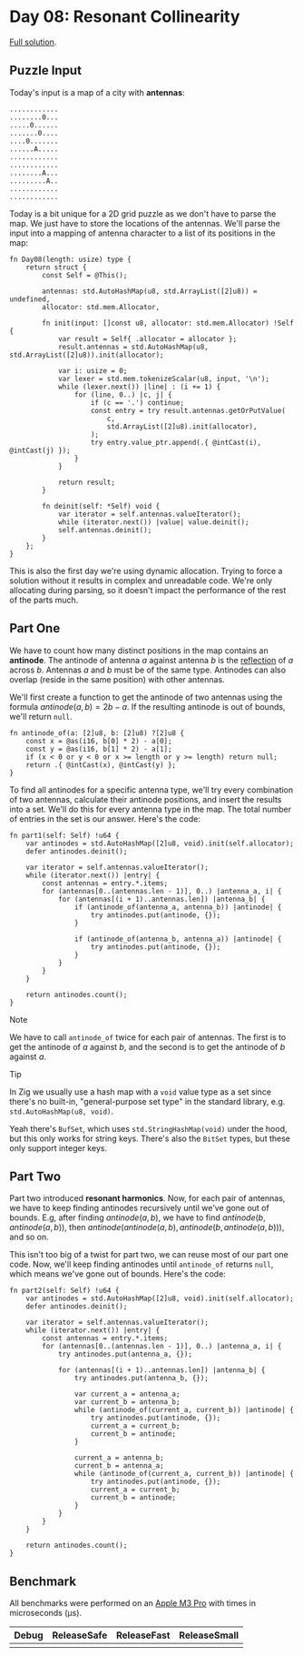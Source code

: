 # Day 08: Resonant Collinearity

[Full solution](../src/days/day08.zig).

## Puzzle Input

Today's input is a map of a city with **antennas**:

```plaintext
............
........0...
.....0......
.......0....
....0.......
......A.....
............
............
........A...
.........A..
............
............
```

Today is a bit unique for a 2D grid puzzle as we don't have to parse the map. We just have to store the locations of the antennas. We'll parse the input into a mapping of antenna character to a list of its positions in the map:

```zig
fn Day08(length: usize) type {
    return struct {
        const Self = @This();

        antennas: std.AutoHashMap(u8, std.ArrayList([2]u8)) = undefined,
        allocator: std.mem.Allocator,

        fn init(input: []const u8, allocator: std.mem.Allocator) !Self {
            var result = Self{ .allocator = allocator };
            result.antennas = std.AutoHashMap(u8, std.ArrayList([2]u8)).init(allocator);

            var i: usize = 0;
            var lexer = std.mem.tokenizeScalar(u8, input, '\n');
            while (lexer.next()) |line| : (i += 1) {
                for (line, 0..) |c, j| {
                    if (c == '.') continue;
                    const entry = try result.antennas.getOrPutValue(
                        c,
                        std.ArrayList([2]u8).init(allocator),
                    );
                    try entry.value_ptr.append(.{ @intCast(i), @intCast(j) });
                }
            }

            return result;
        }

        fn deinit(self: *Self) void {
            var iterator = self.antennas.valueIterator();
            while (iterator.next()) |value| value.deinit();
            self.antennas.deinit();
        }
    };
}
```

This is also the first day we're using dynamic allocation. Trying to force a solution without it results in complex and unreadable code. We're only allocating during parsing, so it doesn't impact the performance of the rest of the parts much.

## Part One

We have to count how many distinct positions in the map contains an **antinode**. The antinode of antenna $a$ against antenna $b$ is the [reflection](https://en.wikipedia.org/wiki/Point_reflection) of $a$ across $b$. Antennas $a$ and $b$ must be of the same type. Antinodes can also overlap (reside in the same position) with other antennas.

We'll first create a function to get the antinode of two antennas using the formula $antinode(a,b) = 2b - a$. If the resulting antinode is out of bounds, we'll return `null`.

```zig
fn antinode_of(a: [2]u8, b: [2]u8) ?[2]u8 {
    const x = @as(i16, b[0] * 2) - a[0];
    const y = @as(i16, b[1] * 2) - a[1];
    if (x < 0 or y < 0 or x >= length or y >= length) return null;
    return .{ @intCast(x), @intCast(y) };
}
```

To find all antinodes for a specific antenna type, we'll try every combination of two antennas, calculate their antinode positions, and insert the results into a set. We'll do this for every antenna type in the map. The total number of entries in the set is our answer. Here's the code:

```zig
fn part1(self: Self) !u64 {
    var antinodes = std.AutoHashMap([2]u8, void).init(self.allocator);
    defer antinodes.deinit();

    var iterator = self.antennas.valueIterator();
    while (iterator.next()) |entry| {
        const antennas = entry.*.items;
        for (antennas[0..(antennas.len - 1)], 0..) |antenna_a, i| {
            for (antennas[(i + 1)..antennas.len]) |antenna_b| {
                if (antinode_of(antenna_a, antenna_b)) |antinode| {
                    try antinodes.put(antinode, {});
                }

                if (antinode_of(antenna_b, antenna_a)) |antinode| {
                    try antinodes.put(antinode, {});
                }
            }
        }
    }

    return antinodes.count();
}
```

> [!NOTE]
> We have to call `antinode_of` twice for each pair of antennas. The first is to get the antinode of $a$ against $b$, and the second is to get the antinode of $b$ against $a$.

> [!TIP]
> In Zig we usually use a hash map with a `void` value type as a set since there's no built-in, "general-purpose set type" in the standard library, e.g. `std.AutoHashMap(u8, void)`.
>
> Yeah there's `BufSet`, which uses `std.StringHashMap(void)` under the hood, but this only works for string keys. There's also the `BitSet` types, but these only support integer keys.

## Part Two

Part two introduced **resonant harmonics**. Now, for each pair of antennas, we have to keep finding antinodes recursively until we've gone out of bounds. E.g, after finding $antinode(a,b)$, we have to find $antinode(b,antinode(a,b))$, then $antinode(antinode(a,b),antinode(b, antinode(a,b)))$, and so on.

This isn't too big of a twist for part two, we can reuse most of our part one code. Now, we'll keep finding antinodes until `antinode_of` returns `null`, which means we've gone out of bounds. Here's the code:

```zig
fn part2(self: Self) !u64 {
    var antinodes = std.AutoHashMap([2]u8, void).init(self.allocator);
    defer antinodes.deinit();

    var iterator = self.antennas.valueIterator();
    while (iterator.next()) |entry| {
        const antennas = entry.*.items;
        for (antennas[0..(antennas.len - 1)], 0..) |antenna_a, i| {
            try antinodes.put(antenna_a, {});

            for (antennas[(i + 1)..antennas.len]) |antenna_b| {
                try antinodes.put(antenna_b, {});

                var current_a = antenna_a;
                var current_b = antenna_b;
                while (antinode_of(current_a, current_b)) |antinode| {
                    try antinodes.put(antinode, {});
                    current_a = current_b;
                    current_b = antinode;
                }

                current_a = antenna_b;
                current_b = antenna_a;
                while (antinode_of(current_a, current_b)) |antinode| {
                    try antinodes.put(antinode, {});
                    current_a = current_b;
                    current_b = antinode;
                }
            }
        }
    }

    return antinodes.count();
}
```

## Benchmark

All benchmarks were performed on an [Apple M3 Pro](https://en.wikipedia.org/wiki/Apple_M3) with times in microseconds (µs).

| Debug | ReleaseSafe | ReleaseFast | ReleaseSmall |
| ----- | ----------- | ----------- | ------------ |
|       |             |             |              |
